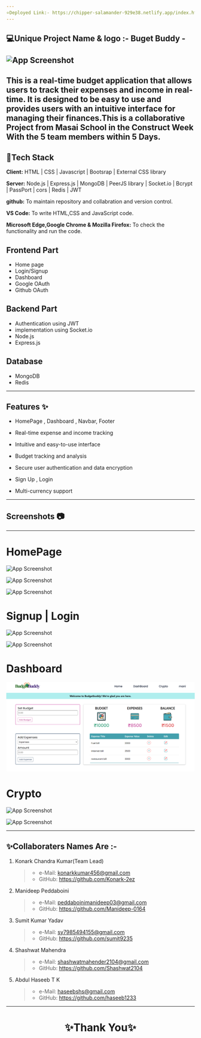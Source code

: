 ```yaml
---
⭐Deployed Link:- https://chipper-salamander-929e38.netlify.app/index.html
---
```


## 💻Unique Project Name & logo :- Buget Buddy - <br> <br> ![App Screenshot](https://i.postimg.cc/GtfLQrkD/Budget-Bud.png)

## This is a real-time budget application that allows users to track their expenses and income in real-time. It is designed to be easy to use and provides users with an intuitive interface for managing their finances.This is a collaborative Project from Masai School in the Construct Week With the 5 team members within 5 Days.

## 💫Tech Stack

**Client:** HTML | CSS | Javascript | Bootsrap | External CSS library

**Server:** Node.js | Express.js | MongoDB | PeerJS library | Socket.io | Bcrypt | PassPort | cors | Redis | JWT

**github:** To maintain repository and collabration and version control.

**VS Code:** To write HTML,CSS and JavaScript code.

**Microsoft Edge,Google Chrome & Mozilla Firefox:** To check the functionality and run the code.

## Frontend Part

- Home page
- Login/Signup
- Dashboard
- Google OAuth
- Github OAuth

## Backend Part

- Authentication using JWT
- implementation using Socket.io
- Node.js
- Express.js

## Database

- MongoDB
- Redis

---

## Features ✨

- HomePage , Dashboard , Navbar, Footer

- Real-time expense and income tracking

- Intuitive and easy-to-use interface

- Budget tracking and analysis

- Secure user authentication and data encryption

- Sign Up , Login

- Multi-currency support

---

## Screenshots 📷

---

# HomePage

![App Screenshot](https://www.linkpicture.com/q/Screenshot-2023-05-13-112915.png)

![App Screenshot](https://www.linkpicture.com/q/Screenshot-2023-05-13-112943.png)

![App Screenshot](https://www.linkpicture.com/q/Screenshot-2023-05-13-113006.png)

# Signup | Login

![App Screenshot](https://i.postimg.cc/nV4fSFT1/Screenshot-2023-05-13-113112.png)

![App Screenshot](https://i.postimg.cc/7YZt1wRh/Screenshot-2023-05-13-113132.png)

# Dashboard

<!-- ![App Screenshot](https://i.postimg.cc/cLMhtJ7r/Screenshot-2023-05-13-113305.png) -->
<img src="./frontend/images//budgetbuddy-dashboard.png">

# Crypto

![App Screenshot](https://i.postimg.cc/0NDV5QzW/Screenshot-2023-05-13-113033.png)

![App Screenshot](https://i.postimg.cc/gJf8T9yC/Screenshot-2023-05-13-113401.png)

---

## ✨Collaboraters Names Are :-

1. Konark Chandra Kumar(Team Lead)

   > - e-Mail: konarkkumar456@gmail.com
   > - GitHub: https://github.com/Konark-2ez

2. Manideep Peddaboini

   > - e-Mail: peddaboinimanideep03@gmail.com
   > - GitHub: https://github.com/Manideep-0164

3. Sumit Kumar Yadav

   > - e-Mail: sy7985494155@gmail.com
   > - GitHub: https://github.com/sumit9235

4. Shashwat Mahendra

   > - e-Mail: shashwatmahender2104@gmail.com
   > - GitHub: https://github.com/Shashwat2104

5. Abdul Haseeb T K
   > - e-Mail: haseebshs@gmail.com
   > - GitHub: https://github.com/haseeb1233

---

<h1 align="center">✨Thank You✨</h1>
